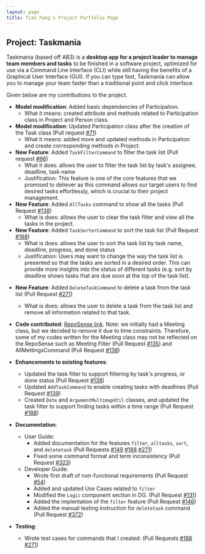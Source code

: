 ```yaml
---
layout: page
title: Tian Fang's Project Portfolio Page
---
```


## Project: Taskmania

Taskmania (based off AB3) is a **desktop app for a project leader to manage team members and tasks** to be finished in a
 software project, optimized for use via a Command Line Interface (CLI) while still having the benefits of a 
 Graphical User Interface (GUI). If you can type fast, Taskmania can allow you to manage your team faster than 
 a traditional point and click interface.

Given below are my contributions to the project.

* **Model modification**: Added basic dependencies of Participation.
  * What it means: created attribute and methods related to Participation class in Project and Person class.
* **Model modification**: Updated Participation class after the creation of the Task class (Pull request [\#71](https://github.com/AY2021S1-CS2103T-W10-3/tp/pull/71))
  * What it means: added more and updated methods in Participation and create corresponding methods in Project.
* **New Feature**: Added `TaskFilterCommand` to filter the task list (Pull request [\#96](https://github.com/AY2021S1-CS2103T-W10-3/tp/pull/96))
    * What it does: allows the user to filter the task list by task's assignee, deadline, task name
    * Justification: This feature is one of the core features that we promised to deliever as this command allows our target users to find desired tasks effortlessly, which is crucial to their project management.
* **New Feature**: Added `AllTasks` command to show all the tasks (Pull Request [\#138](https://github.com/AY2021S1-CS2103T-W10-3/tp/pull/138))
    * What is does: allows the user to clear the task filter and view all the tasks in the project.
* **New Feature**: Added `TaskSorterCommand` to sort the task list (Pull Request [\#188](https://github.com/AY2021S1-CS2103T-W10-3/tp/pull/188))
  * What is does: allows the user to sort the task list by task name, deadline, progress, and done status
  * Justification: Users may want to change the way the task list is presented so that the tasks are sorted in a desired order. This can provide more insights into the status of different tasks (e.g. sort by deadline shows tasks that are due soon at the top of the task list).
<div style="page-break-after: always;"></div>

* **New Feature**: Added `DeleteTaskCommand` to delete a task from the task list (Pull Request [\#271](https://github.com/AY2021S1-CS2103T-W10-3/tp/pull/271))
    * What is does: allows the user to delete a task from the task list and remove all information related to that task.
* **Code contributed**: [RepoSense link](https://nus-cs2103-ay2021s1.github.io/tp-dashboard/#breakdown=true&search=&sort=groupTitle&sortWithin=title&since=2020-08-14&timeframe=commit&mergegroup=&groupSelect=groupByRepos&checkedFileTypes=docs~functional-code~test-code~other&tabOpen=true&tabType=authorship&zFR=false&tabAuthor=T-Fang&tabRepo=AY2021S1-CS2103T-W10-3%2Ftp%5Bmaster%5D&authorshipIsMergeGroup=false&authorshipFileTypes=docs~functional-code~test-code). Note: we initially had a Meeting class, but we decided to remove it due to time constraints. Therefore, some of my codes written for the Meeting class may not be reflected on the RepoSense such as Meeting Filter (Pull Request [\#135](https://github.com/AY2021S1-CS2103T-W10-3/tp/pull/135)) and AllMettingsCommand (Pull Request [\#138](https://github.com/AY2021S1-CS2103T-W10-3/tp/pull/138))
* **Enhancements to existing features**: 
    * Updated the task filter to support filtering by task's progress, or done status (Pull Request [\#138](https://github.com/AY2021S1-CS2103T-W10-3/tp/pull/138))
    * Updated `AddTaskCommand` to enable creating tasks with deadlines (Pull Request [\#139](https://github.com/AY2021S1-CS2103T-W10-3/tp/pull/139))
    * Created `Date` and `ArgumentMultimapUtil` classes, and updated the task filter to support finding tasks within a time range (Pull Request [\#188](https://github.com/AY2021S1-CS2103T-W10-3/tp/pull/188))


* **Documentation**:
  * User Guide:
    * Added documentation for the features `filter`, `alltasks`, `sort`, and `deletetask` (Pull Requests [\#149](https://github.com/AY2021S1-CS2103T-W10-3/tp/pull/149) [\#188](https://github.com/AY2021S1-CS2103T-W10-3/tp/pull/188) [\#271](https://github.com/AY2021S1-CS2103T-W10-3/tp/pull/271))
    * Fixed some command format and term inconsistency (Pull Request [\#323](https://github.com/AY2021S1-CS2103T-W10-3/tp/pull/323))
  * Developer Guide:
    * Wrote first draft of non-functional requirements (Pull Request [\#54](https://github.com/AY2021S1-CS2103T-W10-3/tp/pull/54))
    * Added and updated Use Cases related to `filter`
    * Modified the `Logic` component section in DG. (Pull Request [\#131](https://github.com/AY2021S1-CS2103T-W10-3/tp/pull/131))
    * Added the implentation of the `filter` feature (Pull Request [\#146](https://github.com/AY2021S1-CS2103T-W10-3/tp/pull/146))
    * Added the manual testing instruction for `deletetask` command (Pull Request [\#372](https://github.com/AY2021S1-CS2103T-W10-3/tp/pull/372))
* **Testing**: 

  * Wrote test cases for commands that I created: (Pull Requests [\#188](https://github.com/AY2021S1-CS2103T-W10-3/tp/pull/188) [\#271](https://github.com/AY2021S1-CS2103T-W10-3/tp/pull/271))
